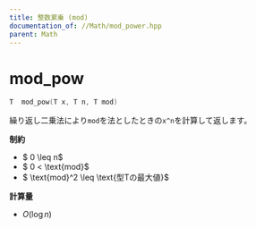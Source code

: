 ```yaml
---
title: 整数累乗 (mod)
documentation_of: //Math/mod_power.hpp
parent: Math
---
```


# mod_pow

```cpp
T  mod_pow(T x, T n, T mod)
```

繰り返し二乗法により`mod`を法としたときの`x^n`を計算して返します。

**制約**
- $ 0 \leq n$
- $ 0 < \text{mod}$
- $ \text{mod}^2 \leq \text{型Tの最大値}$

**計算量**
- $O(\log n)$

